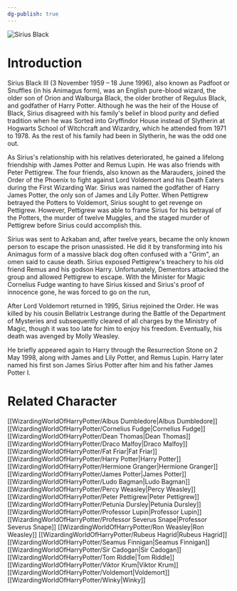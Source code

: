 ```yaml
---
dg-publish: true
---
```

![Sirius Black](http://rxbg5ysja.bkt.gdipper.com/Sirius_Black.png)
# Introduction
Sirius Black III (3 November 1959 – 18 June 1996), also known as Padfoot or Snuffles (in his Animagus form), was an English pure-blood wizard, the older son of Orion and Walburga Black, the older brother of Regulus Black, and godfather of Harry Potter. Although he was the heir of the House of Black, Sirius disagreed with his family's belief in blood purity and defied tradition when he was Sorted into Gryffindor House instead of Slytherin at Hogwarts School of Witchcraft and Wizardry, which he attended from 1971 to 1978. As the rest of his family had been in Slytherin, he was the odd one out.

As Sirius's relationship with his relatives deteriorated, he gained a lifelong friendship with James Potter and Remus Lupin. He was also friends with Peter Pettigrew. The four friends, also known as the Marauders, joined the Order of the Phoenix to fight against Lord Voldemort and his Death Eaters during the First Wizarding War. Sirius was named the godfather of Harry James Potter, the only son of James and Lily Potter. When Pettigrew betrayed the Potters to Voldemort, Sirius sought to get revenge on Pettigrew. However, Pettigrew was able to frame Sirius for his betrayal of the Potters, the murder of twelve Muggles, and the staged murder of Pettigrew before Sirius could accomplish this.

Sirius was sent to Azkaban and, after twelve years, became the only known person to escape the prison unassisted. He did it by transforming into his Animagus form of a massive black dog often confused with a "Grim", an omen said to cause death. Sirius exposed Pettigrew's treachery to his old friend Remus and his godson Harry. Unfortunately, Dementors attacked the group and allowed Pettigrew to escape. With the Minister for Magic Cornelius Fudge wanting to have Sirius kissed and Sirius's proof of innocence gone, he was forced to go on the run, 

After Lord Voldemort returned in 1995, Sirius rejoined the Order. He was killed by his cousin Bellatrix Lestrange during the Battle of the Department of Mysteries and subsequently cleared of all charges by the Ministry of Magic, though it was too late for him to enjoy his freedom. Eventually, his death was avenged by Molly Weasley. 

He briefly appeared again to Harry through the Resurrection Stone on 2 May 1998, along with James and Lily Potter, and Remus Lupin. Harry later named his first son James Sirius Potter after him and his father James Potter I.

# Related Character
[[WizardingWorldOfHarryPotter/Albus Dumbledore\|Albus Dumbledore]]
[[WizardingWorldOfHarryPotter/Cornelius Fudge\|Cornelius Fudge]]
[[WizardingWorldOfHarryPotter/Dean Thomas\|Dean Thomas]]
[[WizardingWorldOfHarryPotter/Draco Malfoy\|Draco Malfoy]]
[[WizardingWorldOfHarryPotter/Fat Friar\|Fat Friar]]
[[WizardingWorldOfHarryPotter/Harry Potter\|Harry Potter]]
[[WizardingWorldOfHarryPotter/Hermione Granger\|Hermione Granger]]
[[WizardingWorldOfHarryPotter/James Potter\|James Potter]]
[[WizardingWorldOfHarryPotter/Ludo Bagman\|Ludo Bagman]]
[[WizardingWorldOfHarryPotter/Percy Weasley\|Percy Weasley]]
[[WizardingWorldOfHarryPotter/Peter Pettigrew\|Peter Pettigrew]]
[[WizardingWorldOfHarryPotter/Petunia Dursley\|Petunia Dursley]]
[[WizardingWorldOfHarryPotter/Professor Lupin\|Professor Lupin]]
[[WizardingWorldOfHarryPotter/Professor Severus Snape\|Professor Severus Snape]]
[[WizardingWorldOfHarryPotter/Ron Weasley\|Ron Weasley]]
[[WizardingWorldOfHarryPotter/Rubeus Hagrid\|Rubeus Hagrid]]
[[WizardingWorldOfHarryPotter/Seamus Finnigan\|Seamus Finnigan]]
[[WizardingWorldOfHarryPotter/Sir Cadogan\|Sir Cadogan]]
[[WizardingWorldOfHarryPotter/Tom Riddle\|Tom Riddle]]
[[WizardingWorldOfHarryPotter/Viktor Krum\|Viktor Krum]]
[[WizardingWorldOfHarryPotter/Voldemort\|Voldemort]]
[[WizardingWorldOfHarryPotter/Winky\|Winky]]
